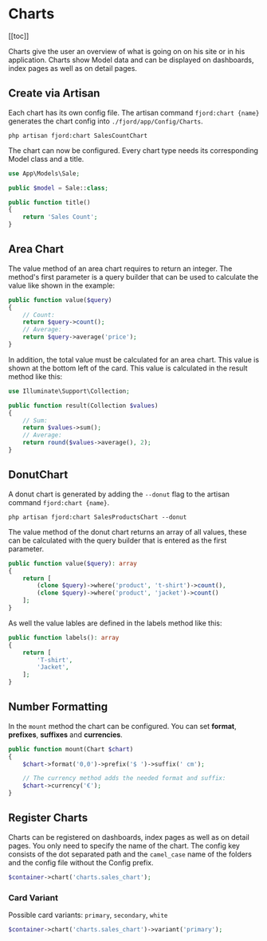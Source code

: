 # Charts

[[toc]]

Charts give the user an overview of what is going on on his site or in his application. Charts show Model data and can be displayed on dashboards, index pages as well as on detail pages.

## Create via Artisan

Each chart has its own config file. The artisan command `fjord:chart {name}` generates the chart config into `./fjord/app/Config/Charts`.

```shell
php artisan fjord:chart SalesCountChart
```

The chart can now be configured. Every chart type needs its corresponding Model class and a title.

```php
use App\Models\Sale;

public $model = Sale::class;

public function title()
{
    return 'Sales Count';
}
```

## Area Chart

The value method of an area chart requires to return an integer. The method's first parameter is a query builder that can be used to calculate the value like shown in the example:

```php
public function value($query)
{
    // Count:
    return $query->count();
    // Average:
    return $query->average('price');
}
```

In addition, the total value must be calculated for an area chart. This value is shown at the bottom left of the card. This value is calculated in the result method like this:

```php
use Illuminate\Support\Collection;

public function result(Collection $values)
{
    // Sum:
    return $values->sum();
    // Average:
    return round($values->average(), 2);
}
```

## DonutChart

A donut chart is generated by adding the `--donut` flag to the artisan command `fjord:chart {name}`.

```shell
php artisan fjord:chart SalesProductsChart --donut
```

The value method of the donut chart returns an array of all values, these can be calculated with the query builder that is entered as the first parameter.

```php
public function value($query): array
{
    return [
        (clone $query)->where('product', 't-shirt')->count(),
        (clone $query)->where('product', 'jacket')->count()
    ];
}
```

As well the value lables are defined in the labels method like this:

```php
public function labels(): array
{
    return [
        'T-shirt',
        'Jacket',
    ];
}
```

## Number Formatting

In the `mount` method the chart can be configured. You can set **format**, **prefixes**, **suffixes** and **currencies**.

```php
public function mount(Chart $chart)
{
    $chart->format('0,0')->prefix('$ ')->suffix(' cm');

    // The currency method adds the needed format and suffix:
    $chart->currency('€');
}
```

## Register Charts

Charts can be registered on dashboards, index pages as well as on detail pages. You only need to specify the name of the chart. The config key consists of the dot separated path and the `camel_case` name of the folders and the config file without the Config prefix.

```php
$container->chart('charts.sales_chart');
```

### Card Variant

Possible card variants: `primary`, `secondary`, `white`

```php
$container->chart('charts.sales_chart')->variant('primary');
```
